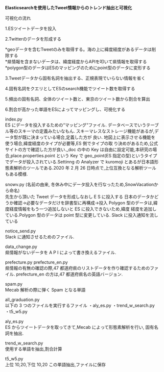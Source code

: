**Elasticsearchを使用したTweet情報からのトレンド抽出と可視化**

可視化の流れ

1.ESツイートデータを投入  

2.Twitterのデータを形成する  

*geoデータを含むTweetのみを取得する。海の上に緯度経度があるデータは削除する  
*県情報を含まないデータは、緯度経度からAPIを叩いて県情報を取得する  
*polygon型のデータはESのマッピングのためにpoint型のデータに変形する  
   
   
3.Tweetデータから固有名詞を抽出する、正規表現でいらない情報を省く  

4.固有名詞をクエリとしてESのsearch機能でツイート数を取得する  

5.頻出の固有名詞、全体のツイート数と、東京のツイート数から割合を算出  

6.割合が高かった単語をESによってマッピングし、可視化する  


index.py   
ES にデータを投入するための“マッピング“ファイル. データベースでいうテーブル等のスキーマの定義みたいなもん. スキーマレスなストレージ機能があるが,データ型が既に決まっている場合,定義した方が 良い. 地図上に表示させる機能を使う場合,緯度経度のタイプが必要等,ES 側でタイプの取 り決めがあるため,公式サイトの方で確認した方が良い._doc の中の Key は自由に設定可能,本研究の場合,place.properties.point という Key で geo_point(ES 指定の型)というタイプでデータが投入されている.Settinng の Analyzer で kuromoji とあるが日本語形態素解析のツールである.2020 年 2 月 26 日時点で,上位互換となる解析ツールもある模様.

snowv.py (名前の由来, 冬休み中にデータ投入を行なったため,SnowVacationから命名)   
先生から頂いた Tweet データを形成しなおし E S に投入する
日本のデータかどうか確認→必要なデータだけを辞書型に再構成→投入
Polygon 型のデータは,緯度経度情報をもう一つ追加しないと ES に投入できないため,緯度 経度を追加している.Polygon 型のデータは point 型に変更している.
Slack に投入通知を流している

notice_send.py  
Slack に通知させるためのファイル.

data_change.py  
県情報がないデータを A P I によって書き換えるファイル.


prefecture.py prefecture_en.py  
県情報の有無の確認の際,47 都道府県のリストデータを作り確認するためのファイル. prefecture_en の方は,47 都道府県名の英語バージョン.


spam.py  
Mecab 解析の際に弾く Spam となる単語


all_graduation.py  
以下の 3 つのファイルを実行するファイル 
・aly_es.py
・trend_w_search.py
・t5_w5.py


aly_es.py   
ES からツイートデータを取ってきて,Mecab によって形態素解析を行い, 固有名詞を抽出.  

trend_w_search.py   
使用する単語を抽出,割合計算  

t5_w5.py  
上位 10,20,下位 10,20 この単語抽出,ファイルに保存



